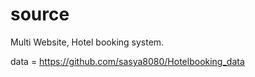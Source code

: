 source
======

Multi Website, Hotel booking system.

data = https://github.com/sasya8080/Hotelbooking_data


